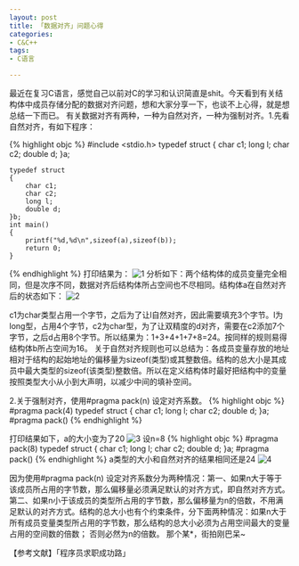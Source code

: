 ```yaml
---
layout: post
title: 「数据对齐」问题心得
categories:
- C&C++
tags:
- C语言

---
```




最近在复习C语言，感觉自己以前对C的学习和认识简直是shit。今天看到有关结构体中成员存储分配的数据对齐问题，想和大家分享一下，也谈不上心得，就是想总结一下而已。
有关数据对齐有两种，一种为自然对齐，一种为强制对齐。1.先看自然对齐，有如下程序：

{% highlight objc %}
  #include <stdio.h>
    typedef struct
    {
        char c1;
        long l;
        char c2;
        double d;
    }a;
    
    typedef struct
    {
        char c1;
        char c2;
        long l;
        double d;
    }b;
    int main()
    {
        printf("%d,%d\n",sizeof(a),sizeof(b));
        return 0;
    }
{% endhighlight %}
打印结果为：
![1](http://imemento.github.com/blogImages/20110808-1.png)
分析如下：两个结构体的成员变量完全相同，但是次序不同，数据对齐后结构体所占空间也不尽相同。结构体a在自然对齐后的状态如下：
![2](http://imemento.github.com/blogImages/20110808-2.png)

c1为char类型占用一个字节，之后为了让l自然对齐，因此需要填充3个字节。l为long型，占用4个字节，c2为char型，为了让双精度的d对齐，需要在c2添加7个字节，之后d占用8个字节。所以结果为：1+3+4+1+7+8=24。按同样的规则易得结构体b所占空间为16。
关于自然对齐规则也可以总结为：各成员变量存放的地址相对于结构的起始地址的偏移量为sizeof(类型)或其整数倍。结构的总大小是其成员中最大类型的sizeof(该类型)整数倍。所以在定义结构体时最好把结构中的变量按照类型大小从小到大声明，以减少中间的填补空间。

2.关于强制对齐，使用#pragma pack(n) 设定对齐系数。
{% highlight objc %}
#pragma pack(4)
    typedef struct
    {
        char c1;
        long l;
        char c2;
        double d;
    }a;
    #pragma pack()
{% endhighlight %}

打印结果如下，a的大小变为了20
![3](http://imemento.github.com/blogImages/20110808-3.png)
设n=8
{% highlight objc %}
#pragma pack(8)
    typedef struct
    {
        char c1;
        long l;
        char c2;
        double d;
    }a;
    #pragma pack()
{% endhighlight %}
a类型的大小和自然对齐的结果相同还是24
![4](http://imemento.github.com/blogImages/20110808-4.png)

因为使用#pragma pack(n) 设定对齐系数分为两种情况：第一、如果n大于等于该成员所占用的字节数，那么偏移量必须满足默认的对齐方式，即自然对齐方式。第二、如果n小于该成员的类型所占用的字节数，那么偏移量为n的倍数，不用满足默认的对齐方式。结构的总大小也有个约束条件，分下面两种情况：如果n大于所有成员变量类型所占用的字节数，那么结构的总大小必须为占用空间最大的变量占用的空间数的倍数； 否则必然为n的倍数。
那个某\*，街拍刚巴呆~

【参考文献】「程序员求职成功路」

